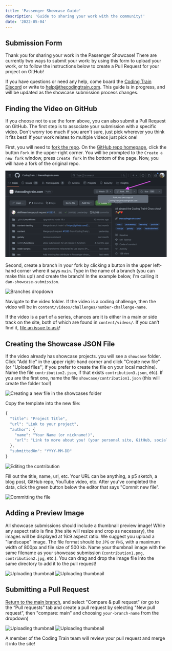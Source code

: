```yaml
---
title: 'Passenger Showcase Guide'
description: 'Guide to sharing your work with the community!'
date: '2022-05-04'
---
```


## Submission Form

Thank you for sharing your work in the Passenger Showcase! There are currently two ways to submit your work: by using this form to upload your work, or to follow the instructions below to create a Pull Request for your project on GitHub!

<PassengerShowcaseForm />

If you have questions or need any help, come board the [Coding Train Discord](https://thecodingtrain.com/discord) or write to help@thecodingtrain.com. This guide is in progress, and will be updated as the showcase submission process changes.

## Finding the Video on GitHub

If you choose not to use the form above, you can also submit a Pull Request on GitHub. The first step is to associate your submission with a specific video. Don't worry too much if you aren't sure, just pick wherever you think it fits best! If your work relates to multiple videos just pick one!

First, you will need to [fork the repo](https://docs.github.com/en/get-started/quickstart/fork-a-repo#forking-a-repository). On the [GitHub repo homepage](https://github.com/CodingTrain/thecodingtrain.com), click the button `Fork` in the upper-right corner. You will be prompted to the `Create a new fork` window, press `Create fork` in the bottom of the page. Now, you will have a fork of the original repo. 

![Fork button](./passenger-showcase/fork.png)

Second, create a branch in your fork by clicking a button in the upper left-hand corner where it says `main`. 
Type in the name of a branch (you can make this up!) and create the branch! In the example below, I'm calling it `dan-showcase-submission`.

![Branches dropdown](./passenger-showcase/branches.png)

Navigate to the video folder. If the video is a coding challenge, then the video will be in `content/videos/challenges/number-challenge-name`.

If the video is a part of a series, chances are it is either in a main or side track on the site, both of which are found in `content/videos/`. If you can't find it, [file an issue to ask](https://github.com/CodingTrain/thecodingtrain.com/issues)!

## Creating the Showcase JSON File

If the video already has showcase projects. you will see a `showcase` folder. Click "Add file" in the upper right-hand corner and click "Create new file" (or "Upload files'', if you prefer to create the file on your local machine). Name the file `contribution2.json`, if that exists `contribution3.json`, etc). If you are the first one, name the file `showcase/contribution1.json` (this will create the folder too!)

![Creating a new file in the showcases folder](./passenger-showcase/showcasefolder.png)

Copy the template into the new file:

```js
{
  "title": "Project Title",
  "url": "Link to your project",
  "author": {
    "name": "Your Name (or nickname!)",
    "url": "Link to more about you! (your personal site, GitHub, social media, etc.)"
  },
  "submittedOn": "YYYY-MM-DD"
}
```

![Editing the contribution](./passenger-showcase/editor.png)

Fill out the title, name, url, etc. Your URL can be anything, a p5 sketch, a blog post, GitHub repo, YouTube video, etc. After you've completed the data, click the green button below the editor that says "Commit new file".

![Committing the file](./passenger-showcase/commit.png)

## Adding a Preview Image

All showcase submissions should include a thumbnail preview image! While any aspect ratio is fine (the site will resize and crop as necessary), the images will be displayed at 16:9 aspect ratio. We suggest you upload a "landscape" image. The file format should be `JPG` or `PNG`, with a maximum width of 800px and file size of 500 kb. Name your thumbnail image with the same filename as your showcase submission (`contribution1.png`, `contribution2.jpg`, etc.). You can drag and drop the image file into the same directory to add it to the pull request!

![Uploading thumbnail](./passenger-showcase/thumbnail1.png)
![Uploading thumbnail](./passenger-showcase/thumbnail2.png)

## Submitting a Pull Request

[Return to the main branch](https://github.com/CodingTrain/thecodingtrain.com/tree/main), and select "Compare & pull request" (or go to the “Pull requests” tab and create a pull request by selecting "New pull request", then "compare: main" and choosing `your-branch-name` from the dropdown)

![Uploading thumbnail](./passenger-showcase/pullrequest1.png)
![Uploading thumbnail](./passenger-showcase/pullrequest2.png)

A member of the Coding Train team will review your pull request and merge it into the site!

